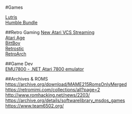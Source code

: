 #Games

[Lutris](https://lutris.net/games/)  
[Humble Bundle](https://www.humblebundle.com/)    

##Retro Gaming
[New Atari VCS Streaming](https://atarivcs.com/)    
[Atari Age](https://www.atariage.com/)    
[BittBoy](https://www.bittboy.com/)    
[Retrostic](https://www.retrostic.com/roms)    
[RetroArch](https://www.retroarch.com/index.php)    

##Game Dev  
[EMU7800 - .NET Atari 7800 emulator](http://emu7800.sourceforge.net/)  

##Archives & ROMS
https://archive.org/download/MAME215RomsOnlyMerged    
https://retromimi.com/collections/all?page=2    
http://www.romhacking.net/news/2203/    
https://archive.org/details/softwarelibrary_msdos_games    
https://www.team6502.org/  
  




